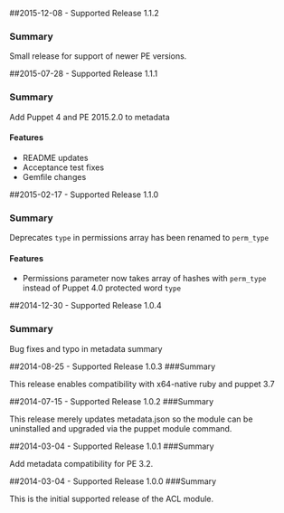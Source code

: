 ##2015-12-08 - Supported Release 1.1.2
### Summary

Small release for support of newer PE versions.

##2015-07-28 - Supported Release 1.1.1
### Summary

Add Puppet 4 and PE 2015.2.0 to metadata

#### Features
- README updates
- Acceptance test fixes
- Gemfile changes

##2015-02-17 - Supported Release 1.1.0
### Summary

Deprecates `type` in permissions array has been renamed to `perm_type`

#### Features
- Permissions parameter now takes array of hashes with `perm_type` instead of Puppet 4.0 protected word `type`

##2014-12-30 - Supported Release 1.0.4
### Summary

Bug fixes and typo in metadata summary

##2014-08-25 - Supported Release 1.0.3
###Summary

This release enables compatibility with x64-native ruby and puppet 3.7

##2014-07-15 - Supported Release 1.0.2
###Summary

This release merely updates metadata.json so the module can be uninstalled and
upgraded via the puppet module command.

##2014-03-04 - Supported Release 1.0.1
###Summary

Add metadata compatibility for PE 3.2.

##2014-03-04 - Supported Release 1.0.0
###Summary

This is the initial supported release of the ACL module.

